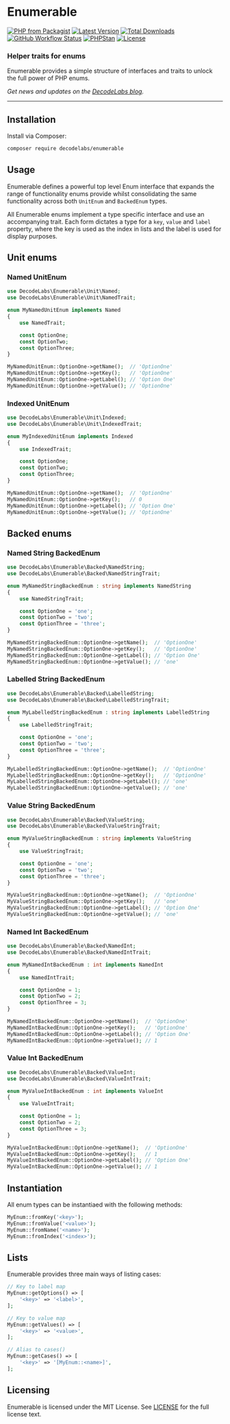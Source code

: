 # Enumerable

[![PHP from Packagist](https://img.shields.io/packagist/php-v/decodelabs/enumerable?style=flat)](https://packagist.org/packages/decodelabs/enumerable)
[![Latest Version](https://img.shields.io/packagist/v/decodelabs/enumerable.svg?style=flat)](https://packagist.org/packages/decodelabs/enumerable)
[![Total Downloads](https://img.shields.io/packagist/dt/decodelabs/enumerable.svg?style=flat)](https://packagist.org/packages/decodelabs/enumerable)
[![GitHub Workflow Status](https://img.shields.io/github/actions/workflow/status/decodelabs/enumerable/integrate.yml?branch=develop)](https://github.com/decodelabs/enumerable/actions/workflows/integrate.yml)
[![PHPStan](https://img.shields.io/badge/PHPStan-enabled-44CC11.svg?longCache=true&style=flat)](https://github.com/phpstan/phpstan)
[![License](https://img.shields.io/packagist/l/decodelabs/enumerable?style=flat)](https://packagist.org/packages/decodelabs/enumerable)

### Helper traits for enums

Enumerable provides a simple structure of interfaces and traits to unlock the full power of PHP enums.

_Get news and updates on the [DecodeLabs blog](https://blog.decodelabs.com)._

---

## Installation

Install via Composer:

```bash
composer require decodelabs/enumerable
```

## Usage

Enumerable defines a powerful top level Enum interface that expands the range of functionality enums provide whilst consolidating the same functionality across both <code>UnitEnum</code> and <code>BackedEnum</code> types.

All Enumerable enums implement a type specific interface and use an accompanying trait. Each form dictates a type for a <code>key</code>, <code>value</code> and <code>label</code> property, where the key is used as the index in lists and the label is used for display purposes.


## Unit enums

### Named UnitEnum

```php
use DecodeLabs\Enumerable\Unit\Named;
use DecodeLabs\Enumerable\Unit\NamedTrait;

enum MyNamedUnitEnum implements Named
{
    use NamedTrait;

    const OptionOne;
    const OptionTwo;
    const OptionThree;
}

MyNamedUnitEnum::OptionOne->getName();  // 'OptionOne'
MyNamedUnitEnum::OptionOne->getKey();   // 'OptionOne'
MyNamedUnitEnum::OptionOne->getLabel(); // 'Option One'
MyNamedUnitEnum::OptionOne->getValue(); // 'OptionOne'
```

### Indexed UnitEnum

```php
use DecodeLabs\Enumerable\Unit\Indexed;
use DecodeLabs\Enumerable\Unit\IndexedTrait;

enum MyIndexedUnitEnum implements Indexed
{
    use IndexedTrait;

    const OptionOne;
    const OptionTwo;
    const OptionThree;
}

MyNamedUnitEnum::OptionOne->getName();  // 'OptionOne'
MyNamedUnitEnum::OptionOne->getKey();   // 0
MyNamedUnitEnum::OptionOne->getLabel(); // 'Option One'
MyNamedUnitEnum::OptionOne->getValue(); // 'OptionOne'
```

## Backed enums

### Named String BackedEnum

```php
use DecodeLabs\Enumerable\Backed\NamedString;
use DecodeLabs\Enumerable\Backed\NamedStringTrait;

enum MyNamedStringBackedEnum : string implements NamedString
{
    use NamedStringTrait;

    const OptionOne = 'one';
    const OptionTwo = 'two';
    const OptionThree = 'three';
}

MyNamedStringBackedEnum::OptionOne->getName();  // 'OptionOne'
MyNamedStringBackedEnum::OptionOne->getKey();   // 'OptionOne'
MyNamedStringBackedEnum::OptionOne->getLabel(); // 'Option One'
MyNamedStringBackedEnum::OptionOne->getValue(); // 'one'
```

### Labelled String BackedEnum

```php
use DecodeLabs\Enumerable\Backed\LabelledString;
use DecodeLabs\Enumerable\Backed\LabelledStringTrait;

enum MyLabelledStringBackedEnum : string implements LabelledString
{
    use LabelledStringTrait;

    const OptionOne = 'one';
    const OptionTwo = 'two';
    const OptionThree = 'three';
}

MyLabelledStringBackedEnum::OptionOne->getName();  // 'OptionOne'
MyLabelledStringBackedEnum::OptionOne->getKey();   // 'OptionOne'
MyLabelledStringBackedEnum::OptionOne->getLabel(); // 'one'
MyLabelledStringBackedEnum::OptionOne->getValue(); // 'one'
```

### Value String BackedEnum

```php
use DecodeLabs\Enumerable\Backed\ValueString;
use DecodeLabs\Enumerable\Backed\ValueStringTrait;

enum MyValueStringBackedEnum : string implements ValueString
{
    use ValueStringTrait;

    const OptionOne = 'one';
    const OptionTwo = 'two';
    const OptionThree = 'three';
}

MyValueStringBackedEnum::OptionOne->getName();  // 'OptionOne'
MyValueStringBackedEnum::OptionOne->getKey();   // 'one'
MyValueStringBackedEnum::OptionOne->getLabel(); // 'Option One'
MyValueStringBackedEnum::OptionOne->getValue(); // 'one'
```

### Named Int BackedEnum

```php
use DecodeLabs\Enumerable\Backed\NamedInt;
use DecodeLabs\Enumerable\Backed\NamedIntTrait;

enum MyNamedIntBackedEnum : int implements NamedInt
{
    use NamedIntTrait;

    const OptionOne = 1;
    const OptionTwo = 2;
    const OptionThree = 3;
}

MyNamedIntBackedEnum::OptionOne->getName();  // 'OptionOne'
MyNamedIntBackedEnum::OptionOne->getKey();   // 'OptionOne'
MyNamedIntBackedEnum::OptionOne->getLabel(); // 'Option One'
MyNamedIntBackedEnum::OptionOne->getValue(); // 1
```

### Value Int BackedEnum

```php
use DecodeLabs\Enumerable\Backed\ValueInt;
use DecodeLabs\Enumerable\Backed\ValueIntTrait;

enum MyValueIntBackedEnum : int implements ValueInt
{
    use ValueIntTrait;

    const OptionOne = 1;
    const OptionTwo = 2;
    const OptionThree = 3;
}

MyValueIntBackedEnum::OptionOne->getName();  // 'OptionOne'
MyValueIntBackedEnum::OptionOne->getKey();   // 1
MyValueIntBackedEnum::OptionOne->getLabel(); // 'Option One'
MyValueIntBackedEnum::OptionOne->getValue(); // 1
```

## Instantiation

All enum types can be instantiaed with the following methods:

```php
MyEnum::fromKey('<key>');
MyEnum::fromValue('<value>');
MyEnum::fromName('<name>');
MyEnum::fromIndex('<index>');
```


## Lists

Enumerable provides three main ways of listing cases:

```php
// Key to label map
MyEnum::getOptions() => [
    '<key>' => '<label>',
];

// Key to value map
MyEnum::getValues() => [
    '<key>' => '<value>',
];

// Alias to cases()
MyEnum::getCases() => [
    '<key>' => '[MyEnum::<name>]',
];
```

## Licensing

Enumerable is licensed under the MIT License. See [LICENSE](./LICENSE) for the full license text.
